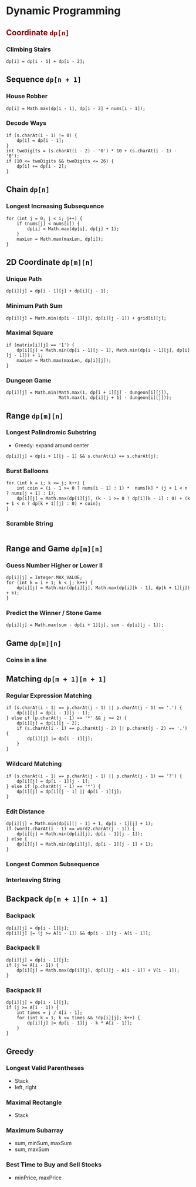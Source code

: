 # Dynamic Programming

## <font color=#8B0000> **Coordinate** ```dp[n]``` </font>
### Climbing Stairs
```
dp[i] = dp[i - 1] + dp[i - 2];
```

## **Sequence** ```dp[n + 1]```
### House Robber
```
dp[i] = Math.max(dp[i - 1], dp[i - 2] + nums[i - 1]);
```
### Decode Ways
```
if (s.charAt(i - 1) != 0) {
    dp[i] = dp[i - 1];
}
int twoDigits = (s.charAt(i - 2) - '0') * 10 + (s.charAt(i - 1) - '0');
if (10 <= twoDigits && twoDigits <= 26) {
    dp[i] += dp[i - 2];
}
```

## **Chain** ```dp[n]```
### Longest Increasing Subsequence
```
for (int j = 0; j < i; j++) {
    if (nums[j] < nums[i]) {
        dp[i] = Math.max(dp[i], dp[j] + 1);
    }
    maxLen = Math.max(maxLen, dp[i]);
}
```

## **2D Coordinate** ```dp[m][n]```
### Unique Path
```
dp[i][j] = dp[i - 1][j] + dp[i][j - 1];
```
### Minimum Path Sum
```
dp[i][j] = Math.min(dp[i - 1][j], dp[i][j - 1]) + grid[i][j];
```
### Maximal Square
```
if (matrix[i][j] == '1') {
    dp[i][j] = Math.min(dp[i - 1][j - 1], Math.min(dp[i - 1][j], dp[i][j - 1])) + 1;
    maxLen = Math.max(maxLen, dp[i][j]);
}
```
### Dungeon Game
```
dp[i][j] = Math.min(Math.max(1, dp[i + 1][j] - dungeon[i][j]),
                    Math.max(1, dp[i][j + 1] - dungeon[i][j]));
```

## **Range** ```dp[m][n]```
### Longest Palindromic Substring
* Greedy: expand around center
```
dp[i][j] = dp[i + 1][j - 1] && s.charAt(i) == s.charAt(j);
```
### Burst Balloons
```
for (int k = i; k <= j; k++) {
    int coin = (i - 1 >= 0 ? nums[i - 1] : 1) *  nums[k] * (j + 1 < n ? nums[j + 1] : 1);
    dp[i][j] = Math.max(dp[i][j], (k - 1 >= 0 ? dp[i][k - 1] : 0) + (k + 1 < n ? dp[k + 1][j] : 0) + coin);
}
```
### Scramble String
```
```

## **Range and Game** ```dp[m][n]```
### Guess Number Higher or Lower II
```
dp[i][j] = Integer.MAX_VALUE;
for (int k = i + 1; k < j; k++) {
    dp[i][j] = Math.min(dp[i][j], Math.max(dp[i][k - 1], dp[k + 1][j]) + k);
}
```
### Predict the Winner / Stone Game
```
dp[i][j] = Math.max(sum - dp[i + 1][j], sum - dp[i][j - 1]);
```

## **Game** ```dp[m][n]```
### Coins in a line

## **Matching** ```dp[m + 1][n + 1]```
### Regular Expression Matching
```
if (s.charAt(i - 1) == p.charAt(j - 1) || p.charAt(j - 1) == '.') {
    dp[i][j] = dp[i - 1][j - 1];
} else if (p.charAt(j - 1) == '*' && j >= 2) {
    dp[i][j] = dp[i][j - 2];
    if (s.charAt(i - 1) == p.charAt(j - 2) || p.charAt(j - 2) == '.') {
        dp[i][j] |= dp[i - 1][j];
    }
}
```
### Wildcard Matching
```
if (s.charAt(i - 1) == p.charAt(j - 1) || p.charAt(j - 1) == '?') {
    dp[i][j] = dp[i - 1][j - 1];
} else if (p.charAt(j - 1) == '*') {
    dp[i][j] = dp[i][j - 1] || dp[i - 1][j];
}
```
### Edit Distance
```
dp[i][j] = Math.min(dp[i][j - 1] + 1, dp[i - 1][j] + 1);
if (word1.charAt(i - 1) == word2.charAt(j - 1)) {
    dp[i][j] = Math.min(dp[i][j], dp[i - 1][j - 1]);
} else {
    dp[i][j] = Math.min(dp[i][j], dp[i - 1][j - 1] + 1);
}
```
### Longest Common Subsequence
### Interleaving String

## **Backpack** ```dp[m + 1][n + 1]```
### Backpack
```
dp[i][j] = dp[i - 1][j];
dp[i][j] |= (j >= A[i - 1]) && dp[i - 1][j - A[i - 1]];
```
### Backpack II
```
dp[i][j] = dp[i - 1][j];
if (j >= A[i - 1]) {
    dp[i][j] = Math.max(dp[i][j], dp[i][j - A[i - 1]] + V[i - 1]);
}
```
### Backpack III
```
dp[i][j] = dp[i - 1][j];
if (j >= A[i - 1]) {
    int times = j / A[i - 1];
    for (int k = 1; k <= times && !dp[i][j]; k++) {
        dp[i][j] |= dp[i - 1][j - k * A[i - 1]];
    }
}
```

## **Greedy**
### Longest Valid Parentheses
* Stack
* left, right
### Maximal Rectangle
* Stack
### Maximum Subarray
* sum, minSum, maxSum
* sum, maxSum
### Best Time to Buy and Sell Stocks
* minPrice, maxPrice
